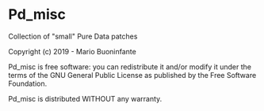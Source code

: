 # Pd_misc

Collection of "small" Pure Data patches

Copyright (c) 2019 - Mario Buoninfante

Pd_misc is free software: you can redistribute it and/or modify it under the terms of the GNU General Public License as published by the Free Software Foundation.

Pd_misc is distributed WITHOUT any warranty.
